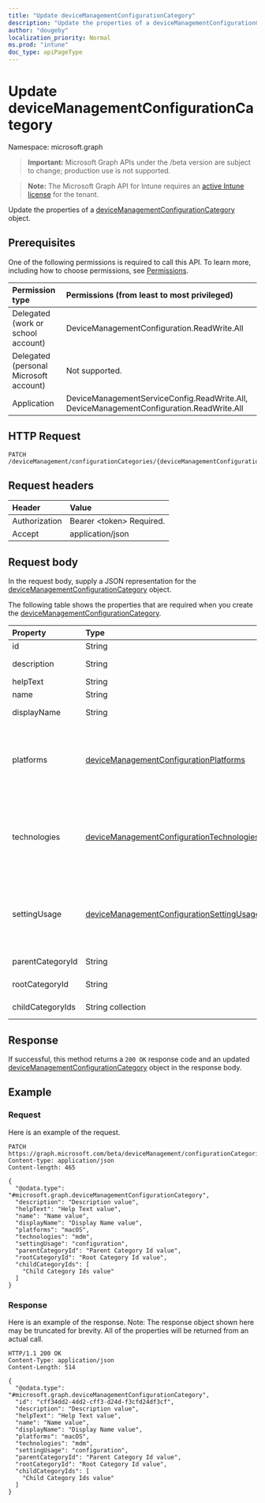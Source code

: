 ```yaml
---
title: "Update deviceManagementConfigurationCategory"
description: "Update the properties of a deviceManagementConfigurationCategory object."
author: "dougeby"
localization_priority: Normal
ms.prod: "intune"
doc_type: apiPageType
---
```


# Update deviceManagementConfigurationCategory

Namespace: microsoft.graph

> **Important:** Microsoft Graph APIs under the /beta version are subject to change; production use is not supported.

> **Note:** The Microsoft Graph API for Intune requires an [active Intune license](https://go.microsoft.com/fwlink/?linkid=839381) for the tenant.

Update the properties of a [deviceManagementConfigurationCategory](../resources/intune-deviceconfigv2-devicemanagementconfigurationcategory.md) object.

## Prerequisites
One of the following permissions is required to call this API. To learn more, including how to choose permissions, see [Permissions](/graph/permissions-reference).

|Permission type|Permissions (from least to most privileged)|
|:---|:---|
|Delegated (work or school account)|DeviceManagementConfiguration.ReadWrite.All|
|Delegated (personal Microsoft account)|Not supported.|
|Application|DeviceManagementServiceConfig.ReadWrite.All, DeviceManagementConfiguration.ReadWrite.All|

## HTTP Request
<!-- {
  "blockType": "ignored"
}
-->
``` http
PATCH /deviceManagement/configurationCategories/{deviceManagementConfigurationCategoryId}
```

## Request headers
|Header|Value|
|:---|:---|
|Authorization|Bearer &lt;token&gt; Required.|
|Accept|application/json|

## Request body
In the request body, supply a JSON representation for the [deviceManagementConfigurationCategory](../resources/intune-deviceconfigv2-devicemanagementconfigurationcategory.md) object.

The following table shows the properties that are required when you create the [deviceManagementConfigurationCategory](../resources/intune-deviceconfigv2-devicemanagementconfigurationcategory.md).

|Property|Type|Description|
|:---|:---|:---|
|id|String|Identifier for item|
|description|String|Description of the item|
|helpText|String|Help text of the item|
|name|String|Name of the item|
|displayName|String|Display name of the item|
|platforms|[deviceManagementConfigurationPlatforms](../resources/intune-deviceconfigv2-devicemanagementconfigurationplatforms.md)|Platforms types, which settings in the category have. Possible values are: `none`, `macOS`, `windows10X`, `windows10`.|
|technologies|[deviceManagementConfigurationTechnologies](../resources/intune-deviceconfigv2-devicemanagementconfigurationtechnologies.md)|Technologies types, which settings in the category have. Possible values are: `none`, `mdm`, `windows10XManagement`, `configManager`, `microsoftSense`.|
|settingUsage|[deviceManagementConfigurationSettingUsage](../resources/intune-deviceconfigv2-devicemanagementconfigurationsettingusage.md)|Indicates that the category contains settings that are used for Compliance or Configuration. Possible values are: `none`, `configuration`.|
|parentCategoryId|String|Parent id of the category.|
|rootCategoryId|String|Root id of the category.|
|childCategoryIds|String collection|List of child ids of the category.|



## Response
If successful, this method returns a `200 OK` response code and an updated [deviceManagementConfigurationCategory](../resources/intune-deviceconfigv2-devicemanagementconfigurationcategory.md) object in the response body.

## Example

### Request
Here is an example of the request.
``` http
PATCH https://graph.microsoft.com/beta/deviceManagement/configurationCategories/{deviceManagementConfigurationCategoryId}
Content-type: application/json
Content-length: 465

{
  "@odata.type": "#microsoft.graph.deviceManagementConfigurationCategory",
  "description": "Description value",
  "helpText": "Help Text value",
  "name": "Name value",
  "displayName": "Display Name value",
  "platforms": "macOS",
  "technologies": "mdm",
  "settingUsage": "configuration",
  "parentCategoryId": "Parent Category Id value",
  "rootCategoryId": "Root Category Id value",
  "childCategoryIds": [
    "Child Category Ids value"
  ]
}
```

### Response
Here is an example of the response. Note: The response object shown here may be truncated for brevity. All of the properties will be returned from an actual call.
``` http
HTTP/1.1 200 OK
Content-Type: application/json
Content-Length: 514

{
  "@odata.type": "#microsoft.graph.deviceManagementConfigurationCategory",
  "id": "cff34dd2-4dd2-cff3-d24d-f3cfd24df3cf",
  "description": "Description value",
  "helpText": "Help Text value",
  "name": "Name value",
  "displayName": "Display Name value",
  "platforms": "macOS",
  "technologies": "mdm",
  "settingUsage": "configuration",
  "parentCategoryId": "Parent Category Id value",
  "rootCategoryId": "Root Category Id value",
  "childCategoryIds": [
    "Child Category Ids value"
  ]
}
```




